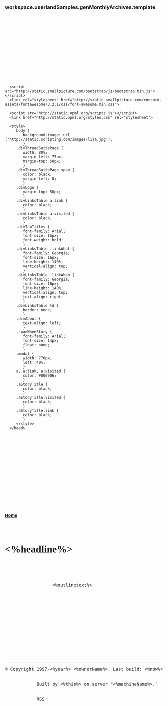 ### workspace.userlandSamples.genMonthlyArchives.template
<pre>
<!DOCTYPE html>
<html>
   <head>
      <title><%title%></title>
      <meta http-equiv="Content-Type" content="text/html; charset=UTF-8"/> 
      <link rel="alternate" type="application/rss+xml" title="RSS" href="http://scripting.com/rss.xml" />
      <link rel="alternate" type="application/rss+xml" title="RSS/link-blog" href="http://links.scripting.com/rss.xml" />
      <meta name="generator" content="<%generatorProgramName%>">
      <meta name="description" content="<%metaDescription%>">
      
      <link href="http://static.scripting.com/github/bootstrap2/css/bootstrap.css" rel="stylesheet">
      <script src="http://static.smallpicture.com/bootstrap/js/jquery-1.9.1.min.js"></script>
      <script src="http://static.smallpicture.com/bootstrap/js/bootstrap.min.js"></script>
      <link rel="stylesheet" href="http://static.smallpicture.com/concord-assets/fontawesome/3.2.1/css/font-awesome.min.css">
      
      <script src="http://static.opml.org/scripts.js"></script>
      <link href="http://static.opml.org/styles.css" rel="stylesheet">
      
      <style>
         body {
            background-image: url ('http://static.scripting.com/images/lisa.jpg');
            }
         .divThreadSuitePage {
            width: 80%;
            margin-left: 75px;
            margin-top: 50px;
            }
         .divThreadSuitePage span {
            color: black;
            margin-left: 0;
            }
         .divLogo {
            margin-top: 50px;
            }
         .divLinksTable a:link {
            color: black;
            }
         .divLinksTable a:visited {
            color: black;
            }
         .divTabTitles {
            font-family: Arial;
            font-size: 15px;
            font-weight: bold;
            }
         .divLinksTable .linkWhat {
            font-family: Georgia;
            font-size: 16px;
            line-height: 140%;
            vertical-align: top;
            }
         .divLinksTable .linkWhen {
            font-family: Georgia;
            font-size: 16px;
            line-height: 140%;
            vertical-align: top;
            text-align: right;
            }
         .divLinksTable td {
            border: none;
            }
         .divAbout {
            text-align: left;
            }
         .spanWhenStory {
            font-family: Arial;
            font-size: 14px;
            float: none;
            }
         .modal {
            width: 770px;
            left: 40%;
            }
         a, a:link, a:visited {
            color: #0069D6;
            }
         .aStoryTitle {
            color: black;
            }
         .aStoryTitle:visited {
            color: black;
            }
         .aStoryTitle:link {
            color: black;
            }
         </style>
      </head>
   <body>
      <style>
         .aStoryTitle {
            color: black;
            }
         .aStoryTitle:visited {
            color: black;
            }
         .aStoryTitle:link {
            color: black;
            }
         .divStoriesOutline {
            margin-top: 10px;
            }
         h1 {
            font-family: "Georgia";
            font-size: 32px;
            margin-bottom: 30px;
            margin-top: 30px;
            }
         h4 {
            font-family: "Arial";
            margin-bottom: 20px;
            margin-top: 10px;
            }
         .whenPosted {
            font-family: "Arial";
            font-size: .9em;
            color: silver;
            }
         </style>
      <div class="divThreadSuitePage">
         <div class="row-fluid">
            <div class="span2">
               &nbsp;
               </div>
            <div class="span8">
               <h4><a href="http://scripting.com/">Home</a></h4>
               <h1><%headline%></h1>
               <div class="divStoriesOutline">
                  <%outlinetext%>
                  </div>
               </div>
            <div class="span2">
               &nbsp;
               </div>
            </div>
         <div class="scriptingFooter">
            <br><hr size=1 noshade>&copy; Copyright 1997-<%year%> <%ownerName%>. Last build: <%now%>. "It's even worse than it appears." <br /><br />
            Built by <%this%> on server "<%machineName%>."<br /><br />
            <a href="<%urlRSS%>"><img src="http://www.scripting.com/images/xml.gif" width="36" height="14" border="0" alt="RSS feed for <%weblogName%>"></a>
            <br><script language="JavaScript" type="text/javascript"><!--
               var imageUrl = "http://counters.scripting.com/counters/count.gif";
               var imageTag = "<img src=\"" + imageUrl + "?group=<%countergroup%>&referer=" + escape (document.referrer) + "\" height=\"1\" width=\"1\">";
               document.write (imageTag);
               --></script>
            </div>
         </div>
      </body>
   </html>

</pre>